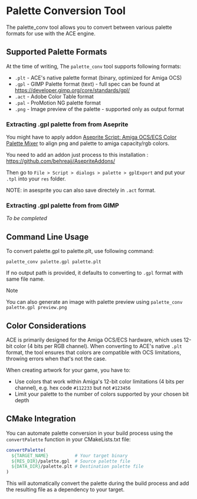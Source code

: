 # Palette Conversion Tool

The palette_conv tool allows you to convert between various palette formats for use with the ACE engine.

## Supported Palette Formats

At the time of writing, The `palette_conv` tool supports following formats:

- `.plt` - ACE's native palette format (binary, optimized for Amiga OCS)
- `.gpl` - GIMP Palette format (text) - full spec can be found at https://developer.gimp.org/core/standards/gpl/
- `.act` - Adobe Color Table format
- `.pal` - ProMotion NG palette format
- `.png` - Image preview of the palette - supported only as output format

### Extracting .gpl palette from from Aseprite

You might have to apply addon [Aseprite Script: Amiga OCS/ECS Color Palette Mixer](https://prismaticrealms.itch.io/aseprite-script-amiga-ocsecs-color-palette-mixer) to align png and palette to amiga capacity/rgb colors.

You need to add an addon just process to this installation : https://github.com/behreajj/AsepriteAddons/

Then go to `File > Script > dialogs > palette > gplExport` and put your `.tpl` into your `res` folder.

NOTE: in asesprite you can also save directely in `.act` format.

### Extracting .gpl palette from from GIMP

_To be completed_

## Command Line Usage

To convert palette.gpl to palette.plt, use following command:

```shell
palette_conv palette.gpl palette.plt
```

If no output path is provided, it defaults to converting to `.gpl` format with same file name.

> [!NOTE]
> You can also generate an image with palette preview using `palette_conv palette.gpl preview.png`

## Color Considerations

ACE is primarily designed for the Amiga OCS/ECS hardware, which uses 12-bit color (4 bits per RGB channel).
When converting to ACE's native `.plt` format, the tool ensures that colors are compatible with OCS limitations, throwing errors when that's not the case.

When creating artwork for your game, you have to:

- Use colors that work within Amiga's 12-bit color limitations (4 bits per channel), e.g. hex code `#112233` but not `#123456`
- Limit your palette to the number of colors supported by your chosen bit depth

## CMake Integration

You can automate palette conversion in your build process using the `convertPalette` function in your CMakeLists.txt file:

```cmake
convertPalette(
  ${TARGET_NAME}          # Your target binary
  ${RES_DIR}/palette.gpl  # Source palette file
  ${DATA_DIR}/palette.plt # Destination palette file
)
```

This will automatically convert the palette during the build process and add the resulting file as a dependency to your target.
